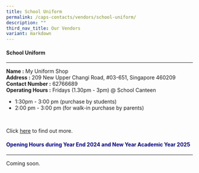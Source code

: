 ```yaml
---
title: School Uniform
permalink: /caps-contacts/vendors/school-uniform/
description: ""
third_nav_title: Our Vendors
variant: markdown
---
```

#### School Uniform
---
**Name :** My Uniform Shop 
<br>
**Address :** 209 New Upper Changi Road, #03-651, Singapore 460209
<br>
**Contact Number :** 62766689 
<br>
**Operating Hours :**  Fridays (1.30pm - 3pm) @ School Canteen
*   1:30pm - 3:00 pm (purchase by students)
*   2:00 pm - 3:00 pm (for walk-in purchase by parents)
<br>

Click [here](https://www.myuniformshop.com.sg/) to find out more.

<h4 style="color:DarkBlue;">Opening Hours during Year End 2024 and New Year Academic Year 2025</h4>

---
Coming soon.